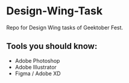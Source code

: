 # Design-Wing-Task
Repo for Design Wing tasks of Geektober Fest.

## Tools you should know:
- Adobe Photoshop
- Adobe Illustrator
- Figma / Adobe XD
